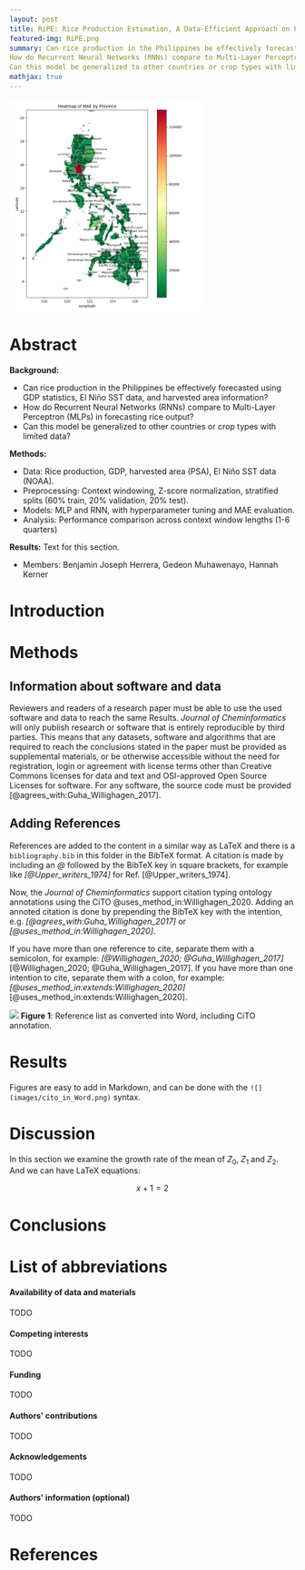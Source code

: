 ```yaml
---
layout: post
title: RiPE: Rice Production Estimation, A Data-Efficient Approach on Production Modeling
featured-img: RiPE.png
summary: Can rice production in the Philippines be effectively forecasted using GDP statistics, El Niño SST data, and harvested area information?
How do Recurrent Neural Networks (RNNs) compare to Multi-Layer Perceptron (MLPs) in forecasting rice output? 
Can this model be generalized to other countries or crop types with limited data?
mathjax: true
---
```


![RiPE](../assets/img/posts/RiPE.png?raw=true "Title")


# Abstract

**Background:** 
- Can rice production in the Philippines be effectively forecasted using GDP statistics, El Niño SST data, and harvested area information?
- How do Recurrent Neural Networks (RNNs) compare to Multi-Layer Perceptron (MLPs) in forecasting rice output? 
- Can this model be generalized to other countries or crop types with limited data?

**Methods:** 

- Data: Rice production, GDP, harvested area (PSA), El Niño SST data (NOAA). 
- Preprocessing: Context windowing, Z-score normalization, stratified splits (60% train, 20% validation, 20% test). 
- Models: MLP and RNN, with hyperparameter tuning and MAE evaluation. 
- Analysis: Performance comparison across context window lengths (1-6 quarters)

**Results:** Text for this section.


* Members:
Benjamin Joseph Herrera, Gedeon Muhawenayo, Hannah Kerner

<!-- **Keywords:** sample; article; author -->

<!-- A graphical abstract can be supplied which, together with the article title,
  should provide the reader with a visual description of the type of chemistry covered
  in the article. The graphical abstract should be 920 x 300 pixels and a maximum of
  150KB jpeg, png or svg file. -->

# Introduction

<!-- This Markdown template is for a Research article in the *Journal of Cheminformatics*.
It requires pandoc 2.12 or later to be converted to a Word .docx or PDF, with the 
provided *Makefile*. See the [pandoc manual](http://pandoc.org/MANUAL.html) for more
information on pandoc. -->

# Methods

## Information about software and data

Reviewers and readers of a research paper must be able to use the used software and
data to reach the same Results. *Journal of Cheminformatics* will only publish research
or software that is entirely reproducible by third parties. This means that any
datasets, software and algorithms that are required to reach the conclusions stated
in the paper must be provided as supplemental materials, or be otherwise accessible
without the need for registration, login or agreement with license terms other than
Creative Commons licenses for data and text and OSI-approved Open Source Licenses
for software. For any software, the source code must be provided
[@agrees_with:Guha_Willighagen_2017].

## Adding References

References are added to the content in a similar way as LaTeX and there is a
`bibliography.bib` in this folder in the BibTeX format. A citation is made
by including an *\@* followed by the BibTeX key in square brackets, for example like
*[\@Upper_writers_1974]* for Ref. [@Upper_writers_1974].

Now, the *Journal of Cheminformatics* support citation typing ontology annotations
using the CiTO @uses_method_in:Willighagen_2020. Adding an annoted citation
is done by prepending the BibTeX key with the intention, e.g.
*[\@agrees_with:Guha_Willighagen_2017]* or *[\@uses_method_in:Willighagen_2020]*.

If you have more than one reference to cite, separate them with a semicolon,
for example: *[\@Willighagen_2020; \@Guha_Willighagen_2017]*
[@Willighagen_2020; @Guha_Willighagen_2017].
If you have more than one intention to cite, separate them with a colon,
for example: *[\@uses_method_in:extends:Willighagen_2020]*
[@uses_method_in:extends:Willighagen_2020].

![](images/cito_in_Word.png)
**Figure 1**: Reference list as converted into Word, including CiTO annotation.

# Results

Figures are easy to add in Markdown, and can be done with the `![](images/cito_in_Word.png)`
syntax.

# Discussion

In this section we examine the growth rate of the mean of $Z_0$, $Z_1$ and $Z_2$.
And we can have LaTeX equations:

$$
x+1 = 2 
$$

# Conclusions

# List of abbreviations


#### Availability of data and materials
TODO

#### Competing interests
TODO

#### Funding
TODO

#### Authors' contributions
TODO

#### Acknowledgements
TODO

#### Authors' information (optional)
TODO



# References